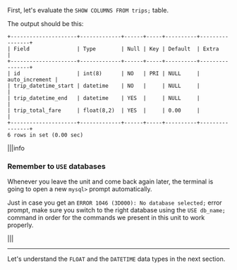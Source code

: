 First, let's evaluate the `SHOW COLUMNS FROM trips;` table. 

The output should be this:

```
+---------------------+-------------+------+-----+----------+----------------+
| Field               | Type        | Null | Key | Default  | Extra          |
+---------------------+-------------+------+-----+----------+----------------+
| id                  | int(8)      | NO   | PRI | NULL     | auto_increment |
| trip_datetime_start | datetime    | NO   |     | NULL     |                |
| trip_datetime_end   | datetime    | YES  |     | NULL     |                |
| trip_total_fare     | float(8,2)  | YES  |     | 0.00     |                |
+---------------------+-------------+------+-----+----------+----------------+
6 rows in set (0.00 sec)
```

|||info
### Remember to `USE` databases
Whenever you leave the unit and come back again later, the terminal is going to open a new `mysql>` prompt automatically. 

Just in case you get an `ERROR 1046 (3D000): No database selected;` error prompt, make sure you switch to the right database using the `USE db_name;` command in order for the commands we present in this unit to work properly.

|||

---

Let's understand the `FLOAT` and the `DATETIME` data types in the next section.